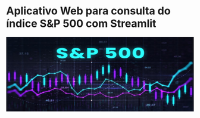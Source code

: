 # Aplicativo Web para consulta do índice S&P 500 com Streamlit

<p align="center"><img src="./SP500.jpg" width="600" height="200"></p>
